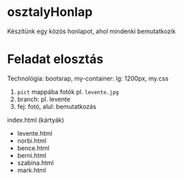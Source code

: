 # osztalyHonlap
Készítünk egy közös honlapot, ahol mindenki bemutatkozik

# Feladat elosztás
Technológia: bootsrap, my-container: lg: 1200px, my.css
1. `pict` mappába fotók pl. `levente.jpg`
2. branch: pl. levente
3. fej: fotó, alul: bemutatkozás

index.html (kártyák)
- levente.html
- norbi.html
- bence.html
- berni.html
- szabina.html
- mark.html